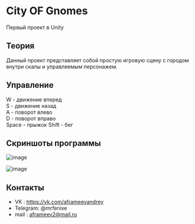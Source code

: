  # City OF Gnomes
Первый проект в Unity
## Теория
Данный проект представляет собой простую игровую сцену с городом внутри скалы и управляемым персонажем.
## Управление
W - движение вперед  
S - движение назад  
A - поворот влево  
D - поворот вправо  
Space - прыжок
Shift - бег
## Скриншоты программы
![image](https://sun9-33.userapi.com/impg/tmSd8iLE33eDhq2F50lprmwDWMFzA2FTb8yfYw/bg9J8dUMCGY.jpg?size=1280x720&quality=96&sign=eacdcaa8839326ab012a13907333dcb4&type=album)

![image](https://sun9-10.userapi.com/impg/A899h1Lh_z0ItSaK0kxsQP7ACLJPyadiseYrXA/GOsWiS78aGg.jpg?size=1280x720&quality=96&sign=9fc9c92cc3bca7f07613ad9e30dc5b2f&type=album)

## Контакты
- VK : https://vk.com/aframeevandrey
- Telegram: @mrfenixe
- mail : aframeev2@mail.ru
